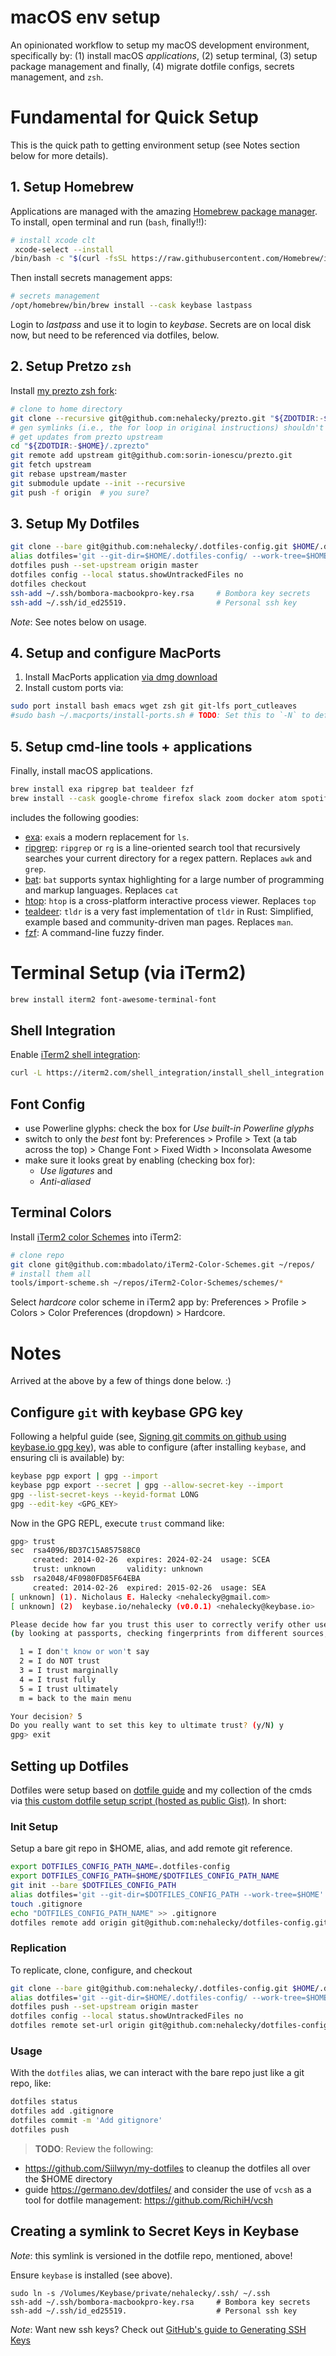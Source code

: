 # macOS env setup

An opinionated workflow to setup my macOS development environment, specifically by: (1) install macOS _applications_, (2) setup terminal, (3) setup package management and finally, (4) migrate dotfile configs, secrets management, and `zsh`.


# Fundamental for Quick Setup

This is the quick path to getting environment setup (see Notes section below for more details).

## 1. Setup Homebrew

Applications are managed with the amazing [Homebrew package manager](https://brew.sh). To install, open terminal and run (`bash`, finally!!):
```bash
# install xcode clt
 xcode-select --install
/bin/bash -c "$(curl -fsSL https://raw.githubusercontent.com/Homebrew/install/master/install.sh)"
```

Then install secrets management apps:
```bash
# secrets management
/opt/homebrew/bin/brew install --cask keybase lastpass
```
Login to _lastpass_ and use it to login to _keybase_. Secrets are on local disk now, but need to be referenced via dotfiles, below.

## 2. Setup Pretzo `zsh`

Install [my prezto zsh fork](https://github.com/nehalecky/prezto):

```bash
# clone to home directory
git clone --recursive git@github.com:nehalecky/prezto.git "${ZDOTDIR:-$HOME}/.zprezto"
# gen symlinks (i.e., the for loop in original instructions) shouldn't be necessary as they are versioned in dotfile repo (captured in workflow above)/
# get updates from prezto upstream
cd "${ZDOTDIR:-$HOME}/.zprezto"
git remote add upstream git@github.com:sorin-ionescu/prezto.git
git fetch upstream
git rebase upstream/master
git submodule update --init --recursive
git push -f origin  # you sure?
```

## 3. Setup My Dotfiles

```bash
git clone --bare git@github.com:nehalecky/.dotfiles-config.git $HOME/.dotfiles-config
alias dotfiles='git --git-dir=$HOME/.dotfiles-config/ --work-tree=$HOME'
dotfiles push --set-upstream origin master
dotfiles config --local status.showUntrackedFiles no
dotfiles checkout
ssh-add ~/.ssh/bombora-macbookpro-key.rsa     # Bombora key secrets
ssh-add ~/.ssh/id_ed25519.                    # Personal ssh key
```

*Note*: See notes below on usage.  


## 4. Setup and configure MacPorts

1. Install MacPorts application [via dmg download](https://www.macports.org/install.php)
2. Install custom ports via:
```bash
sudo port install bash emacs wget zsh git git-lfs port_cutleaves
#sudo bash ~/.macports/install-ports.sh # TODO: Set this to `-N` to default yes to all prompts
```

## 5. Setup cmd-line tools + applications

Finally, install macOS applications.
```bash
brew install exa ripgrep bat tealdeer fzf
brew install --cask google-chrome firefox slack zoom docker atom spotify mactex intellij-idea-ce dash julia texshop
```

includes the following goodies:
- [exa](https://the.exa.website/): `exa`is a modern replacement for `ls`.
- [ripgrep](https://github.com/BurntSushi/ripgrep): `ripgrep` or `rg` is a line-oriented search tool that recursively searches your current directory for a regex pattern. Replaces `awk` and `grep`.
- [bat](https://github.com/sharkdp/bat): `bat` supports syntax highlighting for a large number of programming and markup languages. Replaces `cat`
- [htop](https://htop.dev/): `htop` is a cross-platform interactive process viewer. Replaces `top`
- [tealdeer](https://github.com/dbrgn/tealdeer): `tldr` is a very fast implementation of `tldr` in Rust: Simplified, example based and community-driven man pages. Replaces `man`.
- [fzf](https://github.com/junegunn/fzf): A command-line fuzzy finder.



# Terminal Setup (via iTerm2)

```bash
brew install iterm2 font-awesome-terminal-font
```

## Shell Integration
Enable [iTerm2 shell integration](https://www.iterm2.com/documentation-shell-integration.html):
```bash
curl -L https://iterm2.com/shell_integration/install_shell_integration.sh | bash
```

## Font Config
- use Powerline glyphs:
  check the box for _Use built-in Powerline glyphs_
- switch to only the *best* font by:
  Preferences > Profile > Text (a tab across the top) > Change Font > Fixed Width > Inconsolata Awesome
- make sure it looks great by enabling (checking box for):
  - _Use ligatures_ and
  - _Anti-aliased_

## Terminal Colors
Install [iTerm2 color Schemes](https://iterm2colorschemes.com) into iTerm2:

```bash
# clone repo
git clone git@github.com:mbadolato/iTerm2-Color-Schemes.git ~/repos/
# install them all
tools/import-scheme.sh ~/repos/iTerm2-Color-Schemes/schemes/*
```

Select _hardcore_ color scheme in iTerm2 app by:
Preferences > Profile > Colors > Color Preferences (dropdown) > Hardcore.


# Notes

Arrived at the above by a few of things done below. :)

## Configure `git` with keybase GPG key

Following a helpful guide (see, [Signing git commits on github using keybase.io gpg key](https://gist.github.com/webframp/75c680930b6b2caba9a1be6ec23477c1)), was able to configure (after installing `keybase`, and ensuring cli is available) by:

```bash
keybase pgp export | gpg --import
keybase pgp export --secret | gpg --allow-secret-key --import
gpg --list-secret-keys --keyid-format LONG
gpg --edit-key <GPG_KEY>
```
Now in the GPG REPL, execute `trust` command like:

```bash
gpg> trust
sec  rsa4096/BD37C15A857588C0
     created: 2014-02-26  expires: 2024-02-24  usage: SCEA
     trust: unknown       validity: unknown
ssb  rsa2048/4F0980FD85F64EBA
     created: 2014-02-26  expired: 2015-02-26  usage: SEA
[ unknown] (1). Nicholaus E. Halecky <nehalecky@gmail.com>
[ unknown] (2)  keybase.io/nehalecky (v0.0.1) <nehalecky@keybase.io>

Please decide how far you trust this user to correctly verify other users keys
(by looking at passports, checking fingerprints from different sources, etc.)

  1 = I don't know or won't say
  2 = I do NOT trust
  3 = I trust marginally
  4 = I trust fully
  5 = I trust ultimately
  m = back to the main menu

Your decision? 5
Do you really want to set this key to ultimate trust? (y/N) y
gpg> exit
```

## Setting up Dotfiles

Dotfiles were setup based on [dotfile guide](https://www.atlassian.com/git/tutorials/dotfiles) and my collection of the cmds via [this custom dotfile setup script (hosted as public Gist)](https://gist.github.com/nehalecky/302d18c163df83b5cd5dca0f5d3cb78e). In short:


### Init Setup
Setup a bare git repo in $HOME, alias, and add remote git reference.

```bash
export DOTFILES_CONFIG_PATH_NAME=.dotfiles-config
export DOTFILES_CONFIG_PATH=$HOME/$DOTFILES_CONFIG_PATH_NAME
git init --bare $DOTFILES_CONFIG_PATH
alias dotfiles='git --git-dir=$DOTFILES_CONFIG_PATH --work-tree=$HOME'
touch .gitignore
echo "DOTFILES_CONFIG_PATH_NAME" >> .gitignore
dotfiles remote add origin git@github.com:nehalecky/dotfiles-config.git
```

### Replication
To replicate, clone, configure, and checkout
```bash
git clone --bare git@github.com:nehalecky/.dotfiles-config.git $HOME/.dotfiles-config
alias dotfiles='git --git-dir=$HOME/.dotfiles-config/ --work-tree=$HOME'
dotfiles push --set-upstream origin master
dotfiles config --local status.showUntrackedFiles no
dotfiles remote set-url origin git@github.com:nehalecky/dotfiles-config.git
```

### Usage
With the `dotfiles` alias, we can interact with the bare repo just like a git repo, like:
```bash
dotfiles status
dotfiles add .gitignore
dotfiles commit -m 'Add gitignore'
dotfiles push
```

>  **TODO**: Review the following:
- https://github.com/Siilwyn/my-dotfiles to cleanup the dotfiles all over the $HOME directory
- guide https://germano.dev/dotfiles/ and consider the use of `vcsh` as a tool for dotfile management: https://github.com/RichiH/vcsh


## Creating a symlink to Secret Keys in Keybase

*Note*: this symlink is versioned in the dotfile repo, mentioned, above!

Ensure `keybase` is installed (see above).
```
sudo ln -s /Volumes/Keybase/private/nehalecky/.ssh/ ~/.ssh
ssh-add ~/.ssh/bombora-macbookpro-key.rsa     # Bombora key secrets
ssh-add ~/.ssh/id_ed25519.                    # Personal ssh key
```

*Note*: Want new ssh keys? Check out [GitHub's guide to Generating SSH Keys](https://docs.github.com/en/github/authenticating-to-github/generating-a-new-ssh-key-and-adding-it-to-the-ssh-agent)
